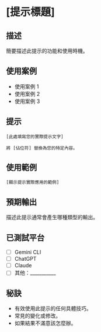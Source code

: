 # [提示標題]

## 描述

簡要描述此提示的功能和使用時機。

## 使用案例

- 使用案例 1
- 使用案例 2
- 使用案例 3

## 提示

```text
[此處填寫您的實際提示文字]

將 [佔位符] 替換為您的特定內容。
```

## 使用範例

```text
[顯示提示實際應用的範例]
```

## 預期輸出

描述此提示通常會產生哪種類型的輸出。

## 已測試平台

- [ ] Gemini CLI
- [ ] ChatGPT
- [ ] Claude
- [ ] 其他：___________

## 秘訣

- 有效使用此提示的任何具體技巧。
- 常見的變化或修改。
- 如果結果不滿意該怎麼辦。
